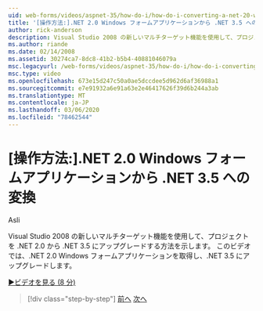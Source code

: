 ```yaml
---
uid: web-forms/videos/aspnet-35/how-do-i/how-do-i-converting-a-net-20-windows-forms-application-to-net-35
title: '[操作方法:].NET 2.0 Windows フォームアプリケーションから .NET 3.5 への変換 |Microsoft Docs'
author: rick-anderson
description: Visual Studio 2008 の新しいマルチターゲット機能を使用して、プロジェクトを .NET 2.0 から .NET 3.5 にアップグレードする方法を示します。 このビデオでは、次の操作を行います...
ms.author: riande
ms.date: 02/14/2008
ms.assetid: 30274ca7-8dc8-41b2-b5b4-40881046079a
msc.legacyurl: /web-forms/videos/aspnet-35/how-do-i/how-do-i-converting-a-net-20-windows-forms-application-to-net-35
msc.type: video
ms.openlocfilehash: 673e15d247c50a0ae5dccdee5d962d6af36988a1
ms.sourcegitcommit: e7e91932a6e91a63e2e46417626f39d6b244a3ab
ms.translationtype: MT
ms.contentlocale: ja-JP
ms.lasthandoff: 03/06/2020
ms.locfileid: "78462544"
---
```

# <a name="how-do-i-converting-a-net-20-windows-forms-application-to-net-35"></a>[操作方法:].NET 2.0 Windows フォームアプリケーションから .NET 3.5 への変換

Asli

Visual Studio 2008 の新しいマルチターゲット機能を使用して、プロジェクトを .NET 2.0 から .NET 3.5 にアップグレードする方法を示します。 このビデオでは、.NET 2.0 Windows フォームアプリケーションを取得し、.NET 3.5 にアップグレードします。

[&#9654;ビデオを見る (8 分)](https://channel9.msdn.com/Blogs/ASP-NET-Site-Videos/how-do-i-converting-a-net-20-windows-forms-application-to-net-35)

> [!div class="step-by-step"]
> [前へ](how-do-i-advance-cascading-style-sheet-features-and-management.md)
> [次へ](how-do-i-get-started-with-the-entity-framework.md)
